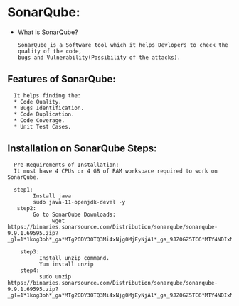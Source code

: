 # SonarQube:

* What is SonarQube?

      SonarQube is a Software tool which it helps Devlopers to check the quality of the code,
      bugs and Vulnerability(Possibility of the attacks).
  
 ## Features of SonarQube:
      It helps finding the:
      * Code Quality.
      * Bugs Identification.
      * Code Duplication.
      * Code Coverage.
      * Unit Test Cases.
      
## Installation on SonarQube Steps:
      
      Pre-Requirements of Installation:
      It must have 4 CPUs or 4 GB of RAM workspace required to work on SonarQube.
      
      step1:
            Install java
            sudo java-11-openjdk-devel -y
       step2:
            Go to SonarQube Downloads:
                  wget https://binaries.sonarsource.com/Distribution/sonarqube/sonarqube-9.9.1.69595.zip?_gl=1*1kog3oh*_ga*MTg2ODY3OTQ3Mi4xNjg0MjEyNjA1*_ga_9JZ0GZ5TC6*MTY4NDIxMjYwNC4xLjEuMTY4NDIxNTg2Ni41NC4wLjA.
                  
        step3:
              Install unzip command.
              Yum install unzip
        step4:
              sudo unzip https://binaries.sonarsource.com/Distribution/sonarqube/sonarqube-9.9.1.69595.zip?_gl=1*1kog3oh*_ga*MTg2ODY3OTQ3Mi4xNjg0MjEyNjA1*_ga_9JZ0GZ5TC6*MTY4NDIxMjYwNC4xLjEuMTY4NDIxNTg2Ni41NC4wLjA. 
      
